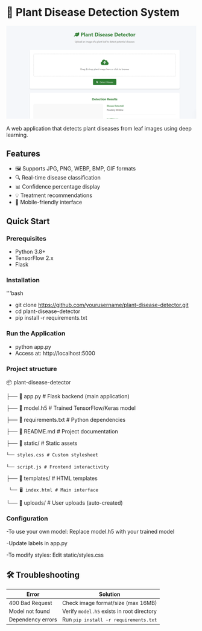 # 🌱 Plant Disease Detection System

![Demo](demo.png)   

A web application that detects plant diseases from leaf images using deep learning.

## Features
- 🖼️ Supports JPG, PNG, WEBP, BMP, GIF formats
- 🔍 Real-time disease classification
- 📊 Confidence percentage display
- 💡 Treatment recommendations
- 📱 Mobile-friendly interface

## Quick Start

### Prerequisites
- Python 3.8+
- TensorFlow 2.x
- Flask

### Installation
'''bash
- git clone https://github.com/yourusername/plant-disease-detector.git
- cd plant-disease-detector
- pip install -r requirements.txt

### Run the Application
- python app.py
- Access at: http://localhost:5000

### Project structure
📦 plant-disease-detector

├── 🐍 app.py                     # Flask backend (main application)

├── 🤖 model.h5                   # Trained TensorFlow/Keras model

├── 📜 requirements.txt           # Python dependencies

├── 📄 README.md                   # Project documentation

├── 📁 static/ # Static assets

    └── styles.css # Custom stylesheet

    └── script.js # Frontend interactivity

├── 📁 templates/ # HTML templates

     └── 🖥️ index.html # Main interface

└── 📂 uploads/ # User uploads (auto-created)




### Configuration
-To use your own model:
Replace model.h5 with your trained model

-Update labels in app.py

-To modify styles:
Edit static/styles.css

## 🛠 Troubleshooting

| Error               | Solution                                  |
|---------------------|-------------------------------------------|
| 400 Bad Request     | Check image format/size (max 16MB)        |
| Model not found     | Verify `model.h5` exists in root directory|
| Dependency errors   | Run `pip install -r requirements.txt`     |
